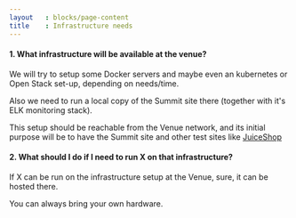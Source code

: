 ```yaml
---
layout   : blocks/page-content
title    : Infrastructure needs
---
```


#### 1. **What infrastructure will be available at the venue?**

We will try to setup some Docker servers and maybe even an kubernetes or Open Stack set-up, depending on needs/time.

Also we need to run a local copy of the Summit site there (together with it's ELK monitoring stack).

This setup should be reachable from the Venue network, and its initial purpose will be to have the Summit site and other test sites like [JuiceShop](../../Working-Sessions/Owasp-Projects/Juice-Shop.html)

#### 2. **What should I do if I need to run X on that infrastructure?**

If X can be run on the infrastructure setup at the Venue, sure, it can be hosted there.

You can always bring your own hardware.

